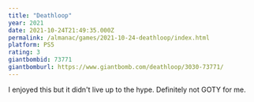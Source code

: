```yaml
---
title: "Deathloop"
year: 2021
date: 2021-10-24T21:49:35.000Z
permalink: /almanac/games/2021-10-24-deathloop/index.html
platform: PS5
rating: 3
giantbombid: 73771
giantbomburl: https://www.giantbomb.com/deathloop/3030-73771/
---
```


I enjoyed this but it didn't live up to the hype. Definitely not GOTY for me.
